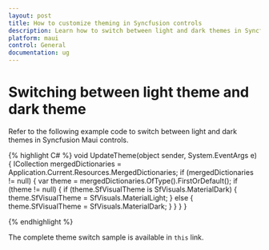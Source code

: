 ```yaml
---
layout: post
title: How to customize theming in Syncfusion controls
description: Learn how to switch between light and dark themes in Syncfusion Maui controls and more details.
platform: maui
control: General
documentation: ug
---
```


# Switching between light theme and dark theme

Refer to the following example code to switch between light and dark themes in Syncfusion Maui controls.

{% highlight C# %} 
void UpdateTheme(object sender, System.EventArgs e)
{
    ICollection<ResourceDictionary> mergedDictionaries = Application.Current.Resources.MergedDictionaries;
    if (mergedDictionaries != null)
    {
        var theme = mergedDictionaries.OfType<SyncfusionThemeResourceDictionary>().FirstOrDefault();
        if (theme != null)
        {
            if (theme.SfVisualTheme is SfVisuals.MaterialDark)
            {
                theme.SfVisualTheme = SfVisuals.MaterialLight;
            }
            else
            {
                theme.SfVisualTheme = SfVisuals.MaterialDark;
            }
        }
     }
}

{% endhighlight %}

The complete theme switch sample is available in `this` link.